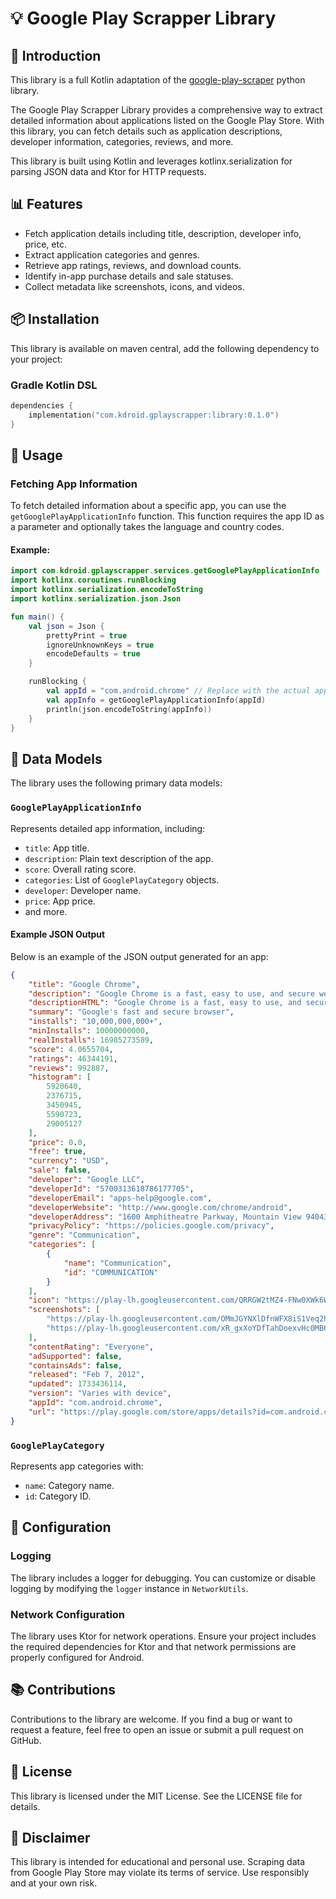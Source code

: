 # 💡 Google Play Scrapper Library

## 🔄 Introduction

This library is a full Kotlin adaptation of the [google-play-scraper](https://github.com/JoMingyu/google-play-scraper) python library.

The Google Play Scrapper Library provides a comprehensive way to extract detailed information about applications listed on the Google Play Store. With this library, you can fetch details such as application descriptions, developer information, categories, reviews, and more.

This library is built using Kotlin and leverages kotlinx.serialization for parsing JSON data and Ktor for HTTP requests.

## 📊 Features

- Fetch application details including title, description, developer info, price, etc.
- Extract application categories and genres.
- Retrieve app ratings, reviews, and download counts.
- Identify in-app purchase details and sale statuses.
- Collect metadata like screenshots, icons, and videos.

## 📦 Installation

This library is available on maven central, add the following dependency to your project:

### Gradle Kotlin DSL

```kotlin
dependencies {
    implementation("com.kdroid.gplayscrapper:library:0.1.0")
}
```

## 🔄 Usage

### Fetching App Information

To fetch detailed information about a specific app, you can use the `getGooglePlayApplicationInfo` function. This function requires the app ID as a parameter and optionally takes the language and country codes.

#### Example:

```kotlin
import com.kdroid.gplayscrapper.services.getGooglePlayApplicationInfo
import kotlinx.coroutines.runBlocking
import kotlinx.serialization.encodeToString
import kotlinx.serialization.json.Json

fun main() {
    val json = Json {
        prettyPrint = true
        ignoreUnknownKeys = true
        encodeDefaults = true
    }

    runBlocking {
        val appId = "com.android.chrome" // Replace with the actual app ID
        val appInfo = getGooglePlayApplicationInfo(appId)
        println(json.encodeToString(appInfo))
    }
}
```

## 🔗 Data Models

The library uses the following primary data models:

### `GooglePlayApplicationInfo`

Represents detailed app information, including:

- `title`: App title.
- `description`: Plain text description of the app.
- `score`: Overall rating score.
- `categories`: List of `GooglePlayCategory` objects.
- `developer`: Developer name.
- `price`: App price.
- and more.

#### Example JSON Output

Below is an example of the JSON output generated for an app:

```json
{
    "title": "Google Chrome",
    "description": "Google Chrome is a fast, easy to use, and secure web browser. Designed for Android, Chrome brings you personalized news articles, quick links to your favorite sites, downloads, and Google Search and Google Translate built-in. Download now to enjoy the same Chrome web browser experience you love across all your devices.",
    "descriptionHTML": "Google Chrome is a fast, easy to use, and secure web browser. Designed for Android, Chrome brings you personalized news articles, quick links to your favorite sites, downloads, and Google Search and Google Translate built-in. Download now to enjoy the same Chrome web browser experience you love across all your devices.<br> <br> <b>Browse fast and type less.</b> Choose from personalized search results that instantly appear as you type and quickly browse previously visited web pages. Fill in forms quickly with Autofill.<br> <br> <b>Incognito Browsing.</b> Use Incognito mode to browse the internet without saving your history. Browse privately across all your devices.<br>",
    "summary": "Google's fast and secure browser",
    "installs": "10,000,000,000+",
    "minInstalls": 10000000000,
    "realInstalls": 16985273589,
    "score": 4.0655704,
    "ratings": 46344191,
    "reviews": 992887,
    "histogram": [
        5920640,
        2376715,
        3450945,
        5590723,
        29005127
    ],
    "price": 0.0,
    "free": true,
    "currency": "USD",
    "sale": false,
    "developer": "Google LLC",
    "developerId": "5700313618786177705",
    "developerEmail": "apps-help@google.com",
    "developerWebsite": "http://www.google.com/chrome/android",
    "developerAddress": "1600 Amphitheatre Parkway, Mountain View 94043",
    "privacyPolicy": "https://policies.google.com/privacy",
    "genre": "Communication",
    "categories": [
        {
            "name": "Communication",
            "id": "COMMUNICATION"
        }
    ],
    "icon": "https://play-lh.googleusercontent.com/QRRGW2tMZ4-FNw0XWk6WWiXHaQCGxuwM-92HrBhlA4WOd_AGmjVmQkiHyAqQjW2yByc",
    "screenshots": [
        "https://play-lh.googleusercontent.com/OMmJGYNXlDfnWFX8iS1Veq2hqYJAkp0KF4kjPMEBEkZN4KutaoGLooWJTB86kLyF55uy",
        "https://play-lh.googleusercontent.com/xR_gxXoYDfTahDoexvHc0MB6kkydLLMSlUzshH2xu_5IsnFefSIgi5Bn4yOdgCNpRuWL"
    ],
    "contentRating": "Everyone",
    "adSupported": false,
    "containsAds": false,
    "released": "Feb 7, 2012",
    "updated": 1733436114,
    "version": "Varies with device",
    "appId": "com.android.chrome",
    "url": "https://play.google.com/store/apps/details?id=com.android.chrome&hl=en&gl=us"
}
```

### `GooglePlayCategory`

Represents app categories with:

- `name`: Category name.
- `id`: Category ID.

## 🔧 Configuration

### Logging

The library includes a logger for debugging. You can customize or disable logging by modifying the `logger` instance in `NetworkUtils`.

### Network Configuration

The library uses Ktor for network operations. Ensure your project includes the required dependencies for Ktor and that network permissions are properly configured for Android.

## 📚 Contributions

Contributions to the library are welcome. If you find a bug or want to request a feature, feel free to open an issue or submit a pull request on GitHub.

## 📄 License

This library is licensed under the MIT License. See the LICENSE file for details.

## 🚫 Disclaimer

This library is intended for educational and personal use. Scraping data from Google Play Store may violate its terms of service. Use responsibly and at your own risk.

